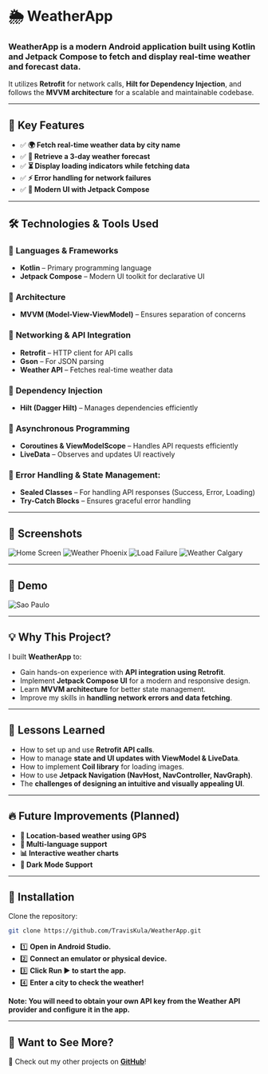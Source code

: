 # 🌦️ WeatherApp

### WeatherApp is a modern Android application built using **Kotlin and Jetpack Compose** to fetch and display real-time weather and forecast data. 
It utilizes **Retrofit** for network calls, **Hilt for Dependency Injection**, and follows the **MVVM architecture** for a scalable and maintainable codebase. 

---

## 🚀 Key Features
- ✅ **🌍 Fetch real-time weather data by city name**
- ✅ **📅 Retrieve a 3-day weather forecast**
- ✅ **⏳ Display loading indicators while fetching data**
- ✅ **⚡ Error handling for network failures**
- ✅ **🎨 Modern UI with Jetpack Compose** 

---

## 🛠️ Technologies & Tools Used

### 📌 **Languages & Frameworks**
- **Kotlin** – Primary programming language
- **Jetpack Compose** – Modern UI toolkit for declarative UI

### 📌 **Architecture**
- **MVVM (Model-View-ViewModel)** – Ensures separation of concerns

### 📌 **Networking & API Integration**
- **Retrofit** – HTTP client for API calls
- **Gson** – For JSON parsing
- **Weather API** – Fetches real-time weather data

### 📌 **Dependency Injection**
- **Hilt (Dagger Hilt)** – Manages dependencies efficiently

### 📌 **Asynchronous Programming**
- **Coroutines & ViewModelScope** – Handles API requests efficiently
- **LiveData** – Observes and updates UI reactively


### 📌 Error Handling & State Management:
- **Sealed Classes** – For handling API responses (Success, Error, Loading)
- **Try-Catch Blocks** – Ensures graceful error handling

---

## 📸 Screenshots

![Home Screen](assets/homescreen.png)
![Weather Phoenix](assets/weatherphoenix.png)
![Load Failure](assets/failedtoloaderror.png)
![Weather Calgary](assets/weathercalgary.png)

---

## 🎥 Demo
![Sao Paulo](assets/saopaulogif.gif)

---

## 💡 Why This Project?
I built **WeatherApp** to:
- Gain hands-on experience with **API integration using Retrofit**.
- Implement **Jetpack Compose UI** for a modern and responsive design.
- Learn **MVVM architecture** for better state management.
- Improve my skills in **handling network errors and data fetching**.

---

## 📌 Lessons Learned
- How to set up and use **Retrofit API calls**.
- How to manage **state and UI updates with ViewModel & LiveData**.
- How to implement **Coil library** for loading images.
- How to use **Jetpack Navigation (NavHost, NavController, NavGraph)**.
- The **challenges of designing an intuitive and visually appealing UI**.

---

## 🔥 Future Improvements (Planned)
- **📍 Location-based weather using GPS** 
- **💬 Multi-language support** 
- **📊 Interactive weather charts** 
- **🌙 Dark Mode Support** 

---

## 🔧 Installation
Clone the repository:
```bash
git clone https://github.com/TravisKula/WeatherApp.git
```
- 1️⃣ **Open in Android Studio.**
- 2️⃣ **Connect an emulator or physical device.**
- 3️⃣ **Click Run ▶️ to start the app.**
- 4️⃣ **Enter a city to check the weather!**

**Note: You will need to obtain your own API key from the Weather API provider and configure it in the app.** 
   
---

## 📌 Want to See More?
🚀 Check out my other projects on **[GitHub](https://github.com/TravisKula)**!

